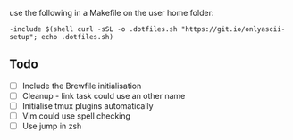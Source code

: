 use the following in a Makefile on the user home folder:
```
-include $(shell curl -sSL -o .dotfiles.sh "https://git.io/onlyascii-setup"; echo .dotfiles.sh)
```

## Todo

- [ ] Include the Brewfile initialisation
- [ ] Cleanup - link task could use an other name
- [ ] Initialise tmux plugins automatically
- [ ] Vim could use spell checking
- [ ] Use jump in zsh
